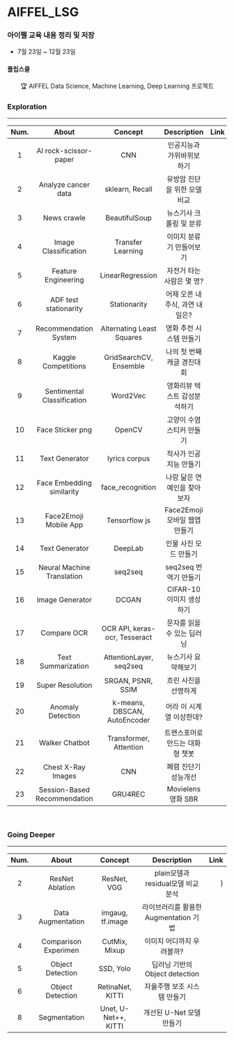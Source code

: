# AIFFEL_LSG
### 아이펠 교육 내용 정리 및 저장
 - 7월 23일 ~ 12월 23일
 
#### 플립스쿨


<p align="center"> 🏆 AIFFEL Data Science, Machine Learning, Deep Learning 프로젝트 </p>


### Exploration
-----

| Num. |    About                                   | Concept        | Description                                      | Link        |
| :---------:  | :-----------:                                | :-------------------: | :-------------------:                         |  -------------------: |
| 1 | AI rock-scissor-paper              | CNN                | 인공지능과 가위바위보 하기           |      |
| 2 | Analyze  cancer data               | sklearn, Recall              | 유방암 진단을 위한 모델 비교 |   |
| 3 |  News crawle  |  BeautifulSoup  | 뉴스기사 크롤링 및 분류  |    |
| 4 |   Image Classification  |  Transfer Learning  | 이미지 분류기 만들어보기  | |
| 5  |  Feature Engineering  | LinearRegression  | 자전거 타는 사람은 몇 명?  | |
| 6               |  ADF test stationarity  | Stationarity  | 어제 오른 내 주식, 과연 내일은?  | |
| 7               |  Recommendation System  | Alternating Least Squares  | 영화 추천 시스템 만들기  |  |
| 8               | Kaggle Competitions   | GridSearchCV, Ensemble  | 나의 첫 번째 캐글 경진대회  | |
| 9               |  Sentimental Classification   |  Word2Vec | 영화리뷰 텍스트 감성분석하기  |  |
| 10              |  Face Sticker png   | OpenCV  | 고양이 수염 스티커 만들기  | |
| 11              |  Text Generator  | lyrics corpus | 작사가 인공지능 만들기  ||
| 12             |  Face Embedding similarity  | face_recognition | 나랑 닮은 연예인을 찾아보자  |  |
| 13              |  Face2Emoji Mobile App  | Tensorflow js | Face2Emoji 모바일 웹앱 만들기 ||
| 14              |  Text Generator  |  DeepLab | 인물 사진 모드 만들기  | |
| 15              |  Neural Machine Translation  | seq2seq | seq2seq 번역기 만들기  |  |
|16               | Image Generator |  DCGAN    |  CIFAR-10 이미지 생성하기     | |
|17               | Compare OCR       |  OCR API, keras-ocr, Tesseract  | 문자를 읽을 수 있는 딥러닝 | |
|18               | Text Summarization | AttentionLayer, seq2seq   |뉴스기사 요약해보기| 
|19               | Super Resolution   | SRGAN, PSNR, SSIM | 흐린 사진을 선명하게 | |
| 20               | Anomaly Detection | k-means, DBSCAN, AutoEncoder| 어라 이 시계열 이상한데?| |
| 21               | Walker Chatbot  | Transformer, Attention |트랜스포머로 만드는 대화형 챗봇|  | 
| 22              | Chest X-Ray Images  | CNN |폐렴 진단기 성능개선| | 
| 23              | Session-Based Recommendation  | GRU4REC |Movielens 영화 SBR|| 


<br>  

### Going Deeper
-----

| Num. |    About                                   | Concept        | Description                                      | Link        |
| :---------:  | :-----------:                                | :-------------------: | :-------------------:                         |  -------------------: |
| 2             | ResNet Ablation          | ResNet, VGG     | plain모델과 residual모델 비교 분석    |  )       |
| 3             | Data Augmentation| imgaug, tf.image | 라이브러리를 활용한 Augmentation 기법 ||
| 4             | Comparison Experimen | CutMix, Mixup | 이미지 어디까지 우려볼까? | |
| 5             | Object Detection   | SSD, Yolo |  딥러닝 기반의 Object detection | |
| 6             | Object Detection   | RetinaNet, KITTI |  자율주행 보조 시스템 만들기 | |
| 8             | Segmentation   | Unet, U-Net++, KITTI |  개선된 U-Net 모델 만들기 | |

